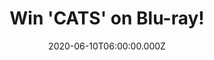 ---
campaign-uuid: "c-b838eef6-b085-4997-9926-c011c8c03eae"
type: "Competition"
category: "Entertainment"
date: "2020-06-10T06:00:00.000Z"
end-date: "2020-08-10T23:59:00.000Z"
disable-form: false
is_promoted: false
has_entry_page: true
title: "Win 'CATS' on Blu-ray!"
competition-description: "<p>Oscar®-winning director Tom Hooper (The King’s Speech,\
  \ Les Misérables, The Danish Girl) transforms Andrew Lloyd Webber’s record-shattering\
  \ stage musical into a breakthrough cinematic event. Yes, we are talking about the\
  \ sensational CATS. We are giving away a copy on Blu-ray to one lucky member.</p>\n\
  <p>Click below and it could be yours!</p>\n"
hero-header: "Win 'CATS' on Blu-ray!"
terms-confirmation: "N/A"
banner-img: "https://assets.expresslyapp.com/asset-05404235-348c-48b2-b78e-3fc12b684d24.jpg"
logo-left-href: "http://club.expressly.io"
logo-left-image: "https://assets.expresslyapp.com/asset-2dd1d455-5523-4c40-81d9-52079c5624e4.jpg"
logo-left-title: "Expressly club"
bg-image-hero: "https://assets.expresslyapp.com/asset-f2806a95-dbce-4d04-bba0-318243af2c31.jpg"
bg-image-first: "https://assets.expresslyapp.com/asset-37dde1b3-3e0a-4219-b88d-17ebcb214e29.jpg"
section1-content: "<p>Featuring Lloyd Webber’s iconic music and a world-class cast\
  \ of dancers under the guidance of Tony-winning choreographer Andy Blankenbuehler\
  \ (Hamilton, In the Heights), the film reimagines the musical for a new generation\
  \ with spectacular production design, state-of-the-art technology, and dance styles\
  \ ranging from classical ballet to contemporary, hip-hop to jazz, street dance to\
  \ tap.</p>\n<p>Cats stars James Corden, Judi Dench, Jason Derulo, Idris Elba, Jennifer\
  \ Hudson, Ian McKellen, Taylor Swift, Rebel Wilson and introduces Royal Ballet principal\
  \ dancer Francesca Hayward in her feature film debut.</p>\n"
entry-title: "Win 'CATS' on Blu-ray!"
entry-content: "<p>Enter the draw to win 'CATS' on Blu-ray by completing the form\
  \ below before 23:59 on the 10th of August 2020.</p>\n"
has-winner: false
prize-description: "'CATS' on Blu-ray!"
special-conditions: "Multiple entries are allowed up to one every day."
country-restrictions:
- "GB"
---